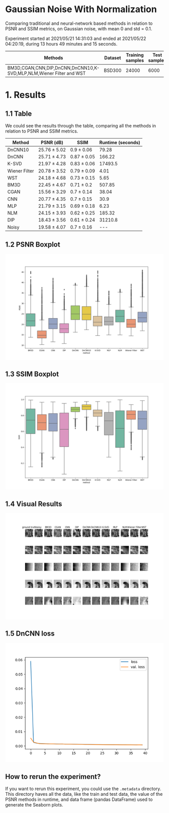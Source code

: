 # Gaussian Noise With Normalization

Comparing traditional and neural-network based methods in relation to PSNR and SSIM metrics, on Gaussian noise, with mean 0 and std = 0.1.

Experiment started at 2021/05/21 14:31:03 and ended at 2021/05/22 04:20:19, during 13 hours 49 minutes and 15 seconds.


| Methods | Dataset | Training samples | Test samples | Dimension |
|---|---|---|---|---|
| BM3D,CGAN,CNN,DIP,DnCNN,DnCNN10,K-SVD,MLP,NLM,Wiener Filter and WST | BSD300 | 24000 | 6000 | 50 X 50 |

# 1. Results

## 1.1 Table

We could see the results through the table, comparing all the methods in relation to PSNR and SSIM metrics.



| Method | PSNR (dB) | SSIM | Runtime (seconds) |
|---|---|---|---|
| DnCNN10 | 25.76 ± 5.02 | 0.9 ± 0.06 | 79.28 |
| DnCNN | 25.71 ± 4.73 | 0.87 ± 0.05 | 166.22 |
| K-SVD | 21.97 ± 4.28 | 0.83 ± 0.06 | 17493.5 |
| Wiener Filter | 20.78 ± 3.52 | 0.79 ± 0.09 | 4.01 |
| WST | 24.18 ± 4.68 | 0.73 ± 0.15 | 5.65 |
| BM3D | 22.45 ± 4.67 | 0.71 ± 0.2 | 507.85 |
| CGAN | 15.56 ± 3.29 | 0.7 ± 0.14 | 38.04 |
| CNN | 20.77 ± 4.35 | 0.7 ± 0.15 | 30.9 |
| MLP | 21.79 ± 3.15 | 0.69 ± 0.18 | 6.23 |
| NLM | 24.15 ± 3.93 | 0.62 ± 0.25 | 185.32 |
| DIP | 18.43 ± 3.56 | 0.61 ± 0.24 | 31210.8 |
| Noisy | 19.58 ± 4.07 | 0.7 ± 0.16 | --- |

## 1.2 PSNR Boxplot

![PSNR boxplot](psnr_boxplot.png)

## 1.3 SSIM Boxplot

![SSIM boxplot](ssim_boxplot.png)


## 1.4 Visual Results

![Visual results](results.png)

## 1.5 DnCNN loss

![DnCNN loss](DnCNN_loss.png)

## How to rerun the experiment?

If you want to rerun this experiment, you could use the `.metadata` directory.
This directory haves all the data, like the train and test data, the value of the PSNR methods in runtime, and data frame (pandas DataFrame) used to generate the Seaborn plots.